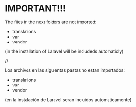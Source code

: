 # IMPORTANT!!!

The files in the next folders are not imported:

- translations
- var
- vendor

(in the installation of Laravel will be includeds automaticly)

//

Los archivos en las siguientas pastas no estan importados:

- translations
- var
- vendor

(en la instalación de Laravel seran incluidos automaticamente)
